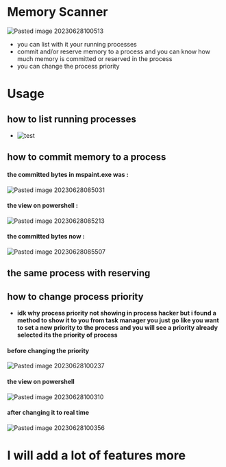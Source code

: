 # Memory Scanner
![Pasted image 20230628100513](https://github.com/radlock69/memory-scanner/assets/130318358/b3e21880-ba21-4cf7-9822-31828d61a3fa)
* you can list with it your running processes
* commit and/or reserve memory to a process and you can know how much memory is committed or reserved in the process
* you can change the process priority 
# Usage
## how to list running processes
*
	![test](https://github.com/radlock69/memory-scanner/assets/130318358/46a18e29-2eb5-4b4c-923b-c7022f609801)
## how to commit memory to a process

#### the committed bytes in mspaint.exe was : 
![Pasted image 20230628085031](https://github.com/radlock69/memory-scanner/assets/130318358/7d26a78d-f903-42bd-94e0-c9757ae1a83b)
	

#### the view on powershell : 
![Pasted image 20230628085213](https://github.com/radlock69/memory-scanner/assets/130318358/1a7f1b56-b643-4e97-b9be-826f507e9ea2)
	

#### the committed bytes now : 
![Pasted image 20230628085507](https://github.com/radlock69/memory-scanner/assets/130318358/4f538e5a-7ad3-412b-8b7e-de537778b828)
	

	
## the same process with reserving
## how to change process priority
* **idk why process priority not showing in process hacker but i found a method to show it to you from task manager you just go like you want to set a new priority to the process and you will see a priority already selected its the priority of process**

#### before changing the priority
![Pasted image 20230628100237](https://github.com/radlock69/memory-scanner/assets/130318358/6d3c352c-1af9-42e8-a5a2-fa67119b5621)

#### the view on powershell
![Pasted image 20230628100310](https://github.com/radlock69/memory-scanner/assets/130318358/17ea8165-c98d-4b84-8656-d3e9cb1a7767)

#### after changing it to real time 
![Pasted image 20230628100356](https://github.com/radlock69/memory-scanner/assets/130318358/69d30c10-45d2-4398-9bc8-ab50e988d39f)

# I will add a lot of features more
